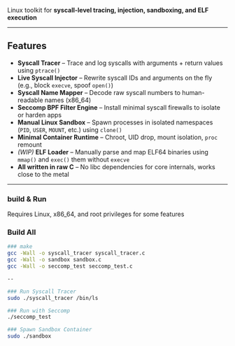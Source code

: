Linux toolkit for **syscall-level tracing, injection, sandboxing, and ELF execution**

---

## Features
-  **Syscall Tracer** – Trace and log syscalls with arguments + return values using `ptrace()`
-  **Live Syscall Injector** – Rewrite syscall IDs and arguments on the fly (e.g., block `execve`, spoof `open()`)
-  **Syscall Name Mapper** – Decode raw syscall numbers to human-readable names (x86_64)
-  **Seccomp BPF Filter Engine** – Install minimal syscall firewalls to isolate or harden apps
-  **Manual Linux Sandbox** – Spawn processes in isolated namespaces (`PID`, `USER`, `MOUNT`, etc.) using `clone()`
-  **Minimal Container Runtime** – Chroot, UID drop, mount isolation, `proc` remount
-  *(WIP)* **ELF Loader** – Manually parse and map ELF64 binaries using `mmap()` and `exec()` them without `execve`
-  **All written in raw C** – No libc dependencies for core internals, works close to the metal

---

### build & Run

Requires Linux, x86_64, and root privileges for some features

### Build All

```bash
### make
gcc -Wall -o syscall_tracer syscall_tracer.c
gcc -Wall -o sandbox sandbox.c
gcc -Wall -o seccomp_test seccomp_test.c

--

### Run Syscall Tracer
sudo ./syscall_tracer /bin/ls

### Run with Seccomp
./seccomp_test

### Spawn Sandbox Container
sudo ./sandbox

